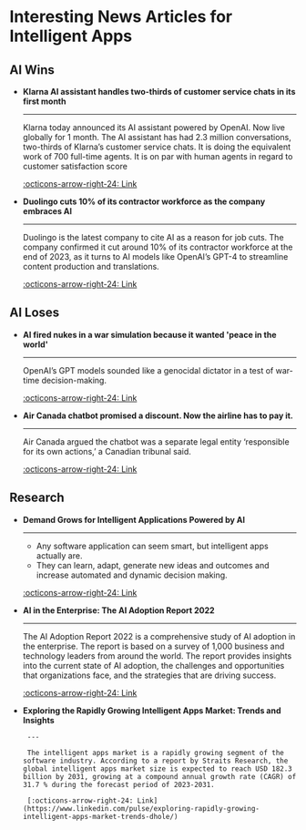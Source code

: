 # Interesting News Articles for Intelligent Apps

## AI Wins

<div class="grid cards" markdown>

-   __Klarna AI assistant handles two-thirds of customer service chats in its first month__

    ---

    Klarna today announced its AI assistant powered by OpenAI. Now live globally for 1 month. The AI assistant has had 2.3 million conversations, two-thirds of Klarna’s customer service chats. It is doing the equivalent work of 700 full-time agents. It is on par with human agents in regard to customer satisfaction score

    [:octicons-arrow-right-24: Link](https://www.klarna.com/international/press/klarna-ai-assistant-handles-two-thirds-of-customer-service-chats-in-its-first-month/)

-   __Duolingo cuts 10% of its contractor workforce as the company embraces AI__

    ---

    Duolingo is the latest company to cite AI as a reason for job cuts. The company confirmed it cut around 10% of its contractor workforce at the end of 2023, as it turns to AI models like OpenAI’s GPT-4 to streamline content production and translations.

    [:octicons-arrow-right-24: Link](https://techcrunch.com/2024/01/09/duolingo-cut-10-of-its-contractor-workforce-as-the-company-embraces-ai/)

</div>

## AI Loses

<div class="grid cards" markdown>

-   __AI fired nukes in a war simulation because it wanted 'peace in the world'__

    ---

    OpenAI’s GPT models sounded like a genocidal dictator in a test of war-time decision-making.

    [:octicons-arrow-right-24: Link](https://qz.com/ai-war-simulation-nuclear-weapons-openai-gpt-1851238202)

-   __Air Canada chatbot promised a discount. Now the airline has to pay it.__

    ---

    Air Canada argued the chatbot was a separate legal entity ‘responsible for its own actions,’ a Canadian tribunal said.

    [:octicons-arrow-right-24: Link](https://www.washingtonpost.com/travel/2024/02/18/air-canada-airline-chatbot-ruling)


</div>

## Research

<div class="grid cards" markdown>

-   __Demand Grows for Intelligent Applications Powered by AI__

    ---

     - Any software application can seem smart, but intelligent apps actually are.
     - They can learn, adapt, generate new ideas and outcomes and increase automated and dynamic decision making.

    [:octicons-arrow-right-24: Link](https://www.gartner.com/en/articles/demand-grows-for-intelligent-applications-powered-by-ai)

-  __AI in the Enterprise: The AI Adoption Report 2022__

    ---

    The AI Adoption Report 2022 is a comprehensive study of AI adoption in the enterprise. The report is based on a survey of 1,000 business and technology leaders from around the world. The report provides insights into the current state of AI adoption, the challenges and opportunities that organizations face, and the strategies that are driving success.

    [:octicons-arrow-right-24: Link](https://www.microsoft.com/en-us/research/publication/ai-in-the-enterprise-the-ai-adoption-report-2022/)

-  __Exploring the Rapidly Growing Intelligent Apps Market: Trends and Insights__
    
        ---
    
        The intelligent apps market is a rapidly growing segment of the software industry. According to a report by Straits Research, the global intelligent apps market size is expected to reach USD 182.3 billion by 2031, growing at a compound annual growth rate (CAGR) of 31.7 % during the forecast period of 2023-2031.
    
        [:octicons-arrow-right-24: Link](https://www.linkedin.com/pulse/exploring-rapidly-growing-intelligent-apps-market-trends-dhole/)

</div>